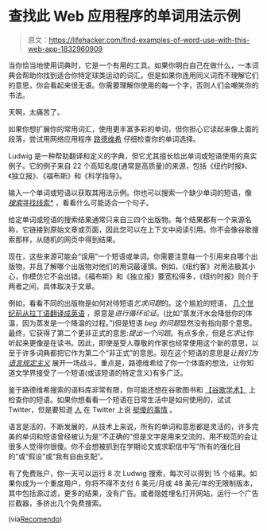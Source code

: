 # 查找此 Web 应用程序的单词用法示例

> 原文：<https://lifehacker.com/find-examples-of-word-use-with-this-web-app-1832960909>

当你恰当地使用词典时，它是一个有用的工具。如果你明白自己在做什么，一本词典会帮助你找到适合你特定球类运动的词汇。但是如果你连用同义词而不理解它们的意思，你会看起来很无语。你需要理解你使用的每一个字，否则人们会嘲笑你的书法。



天啊，太痛苦了。

如果你想扩展你的常用词汇，使用更丰富多彩的单词，但你担心它读起来像上面的段落，尝试用网络应用程序 [路德维希](https://ludwig.guru/) 仔细检查你的单词选择。

Ludwig 是一种帮助翻译和定义的字典，但它尤其擅长给出单词或短语使用的真实例子。它的例子来自 22 个高知名度(通常是高质量)的来源，包括《纽约时报》、《独立报》、《福布斯》和《科学指导》。

输入一个单词或短语以获取其用法示例。你也可以搜索一个缺少单词的短语，像 [*搜索*寻找线索*](https://ludwig.guru/s/search+the+*+for+clues) ，看看什么可能适合一个句子。

给定单词或短语的搜索结果通常只来自三四个出版物。每个结果都有一个来源名称，它链接到原始文章或页面，因此您可以在上下文中阅读引用。你不会像谷歌搜索那样，从随机的网页中得到结果。

现在，这些来源可能会“误用”一个短语或单词。你需要注意每一个引用来自哪个出版物，并且了解哪个出版物对他们的用词最谨慎。例如，《纽约客》对用法极其小心，你模仿它不会出错。《福布斯》和《独立报》要宽松得多，《纽约时报》则介于两者之间，具体取决于文章。

例如，看看不同的出版物是如何对待短语*乞求问题*的。这个尴尬的短语， [几个世纪前从拉丁语翻译成英语](https://www.phrases.org.uk/meanings/beg-the-question.html) ，原意是*进行循环论证*。(比如“蒸发汗水会降低你的体温，因为蒸发是一个降温的过程。”)但是短语 *beg 的问题*显然没有指向那个意思。最终，它获得了第二个更非正式的意思:*提出一个问题*。有点多余，但是*乞求*让你听起来更像是在读书。因此，即使是受人尊敬的作家也经常使用这个新的意思，以至于许多词典都把它作为第二个“非正式”的意思。现在这个短语的意思是*让我们为* [*语言规定主义*](https://en.wikipedia.org/wiki/Linguistic_prescription) 展开一场战斗。重点是，路德维希给了你一个体面的想法，让你知道文学界接受了一个短语(或该短语的特定含义)有多广泛。

鉴于路德维希搜索的语料库非常有限，你可能还想在谷歌图书和 [【谷歌学术】](https://scholar.google.com/) 上检查你的短语。如果你想看看一个短语在日常生活中是如何使用的，试试 Twitter，但是要知道 [人](https://twitter.com/search?q=%22smell%20his%20colon%22&src=typd) 在 Twitter 上说 [挺傻的事情](https://twitter.com/search?q=%22running%20aarons%22&src=typd) 。

语言是活的，不断发展的，从技术上来说，所有的单词和意思都是灵活的，许多完美的单词和短语曾经被认为是“不正确的”但是文字是用来交流的，用不规范的会让很多人觉得你很傻。你不会想被抓到在学期论文或求职信中写“所有的强化目的”或“假设”或“我有自由支配”。

有了免费账户，你一天可以运行 8 次 Ludwig 搜索，每次可以得到 15 个结果。如果你成为一个重度用户，你将不得不支付 6 美元/月或 48 美元/年的无限制版本，其中包括源过滤，更多的结果，没有广告。或者隐姓埋名打开网站，运行一个广告拦截器，多挤出几个免费搜索。

(via[Recomendo](http://recomendo.com/))